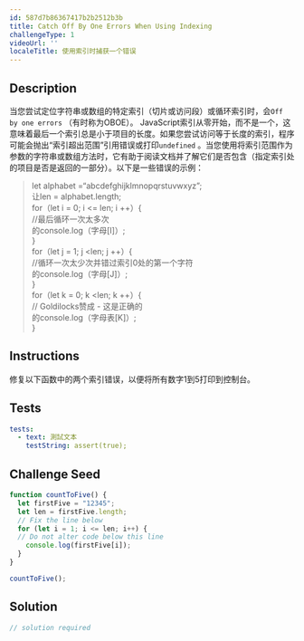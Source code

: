 ```yaml
---
id: 587d7b86367417b2b2512b3b
title: Catch Off By One Errors When Using Indexing
challengeType: 1
videoUrl: ''
localeTitle: 使用索引时捕获一个错误
---
```


## Description
<section id="description">当您尝试定位字符串或数组的特定索引（切片或访问段）或循环索引时，会<code>Off by one errors</code> （有时称为OBOE）。 JavaScript索引从零开始，而不是一个，这意味着最后一个索引总是小于项目的长度。如果您尝试访问等于长度的索引，程序可能会抛出“索引超出范围”引用错误或打印<code>undefined</code> 。当您使用将索引范围作为参数的字符串或数组方法时，它有助于阅读文档并了解它们是否包含（指定索引处的项目是否是返回的一部分）。以下是一些错误的示例： <blockquote> let alphabet =“abcdefghijklmnopqrstuvwxyz”; <br>让len = alphabet.length; <br> for（let i = 0; i &lt;= len; i ++）{ <br> //最后循环一次太多次<br>的console.log（字母[I]）; <br> } <br> for（let j = 1; j &lt;len; j ++）{ <br> //循环一次太少次并错过索引0处的第一个字符<br>的console.log（字母[J]）; <br> } <br> for（let k = 0; k &lt;len; k ++）{ <br> // Goldilocks赞成 - 这是正确的<br>的console.log（字母表[K]）; <br> } </blockquote></section>

## Instructions
<section id="instructions">修复以下函数中的两个索引错误，以便将所有数字1到5打印到控制台。 </section>

## Tests
<section id='tests'>

```yml
tests:
  - text: 測試文本
    testString: assert(true);

```

</section>

## Challenge Seed
<section id='challengeSeed'>

<div id='js-seed'>

```js
function countToFive() {
  let firstFive = "12345";
  let len = firstFive.length;
  // Fix the line below
  for (let i = 1; i <= len; i++) {
  // Do not alter code below this line
    console.log(firstFive[i]);
  }
}

countToFive();

```

</div>



</section>

## Solution
<section id='solution'>

```js
// solution required
```
</section>
